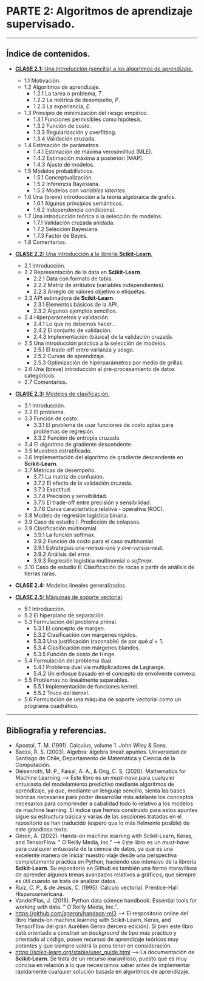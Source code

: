 # PARTE 2: Algoritmos de aprendizaje supervisado.
---

## Índice de contenidos.
- [**CLASE 2.1:** Una introducción (sencilla) a los algoritmos de aprendizaje.](https://github.com/rquezadac/udd_data_science_lectures/blob/main/PARTE%20II%20-%20Modelos%20de%20aprendizaje%20supervisado/clase_2_1.ipynb)
    - 1.1 Motivación.
    - 1.2 Algoritmos de aprendizaje.
        - 1.2.1 La tarea o problema, $T$.
        - 1.2.2 La métrica de desempeño, $P$.
        - 1.2.3 La experiencia, $E$.
    - 1.3 Principio de minimización del riesgo empírico.
        - 1.3.1 Funciones permisibles como hipótesis.
        - 1.3.2 Función de costo.
        - 1.3.3 Regularización y overfitting.
        - 1.3.4 Validación cruzada.
    - 1.4 Estimación de parámetros.
        - 1.4.1 Estimación de máxima verosimilitud (MLE).
        - 1.4.2 Estimación máxima a posteriori (MAP).
        - 1.4.3 Ajuste de modelos.
    - 1.5 Modelos probabilísticos.
        - 1.5.1 Conceptualización.
        - 1.5.2 Inferencia Bayesiana.
        - 1.5.3 Modelos con *variables latentes*.
    - 1.6 Una (breve) introducción a la teoría algebraica de grafos.
        - 1.6.1 Algunos principios semánticos.
        - 1.6.2 Independencia condicional.
    - 1.7 Una introducción teórica a la selección de modelos.
        - 1.7.1 Validación cruzada anidada.
        - 1.7.2 Selección Bayesiana.
        - 1.7.3 Factor de Bayes.
    - 1.8 Comentarios.

- [**CLASE 2.2:** Una introducción a la librería **Scikit-Learn**.](https://github.com/rquezadac/udd_data_science_lectures/blob/main/PARTE%20II%20-%20Modelos%20de%20aprendizaje%20supervisado/clase_2_2.ipynb)
    - 2.1 Introducción.
    - 2.2 Representación de la data en **Scikit-Learn**.
        - 2.2.1 Data con formato de tabla.
        - 2.2.2 Matriz de atributos (variables independientes).
        - 2.2.3 Arreglo de valores objetivo o etiquetas.
    - 2.3 API estimadora de **Scikit-Learn**.
        - 2.3.1 Elementos básicos de la API.
        - 2.3.2 Algunos ejemplos sencillos.
    - 2.4 Hiperparámetros y validación.
        - 2.4.1 Lo que no debemos hacer...
        - 2.4.2 El conjunto de validación.
        - 2.4.3 Implementación (básica) de la validación cruzada.
    - 2.5 Una introducción práctica a la selección de modelos.
        - 2.5.1 El trade-off entre varianza y sesgo.
        - 2.5.2 Curvas de aprendizaje.
        - 2.5.3 Optimización de hiperparámetros por medio de grillas.
    - 2.6 Una (breve) introducción al pre-procesamiento de datos categóricos.
    - 2.7 Comentarios.

- [**CLASE 2.3:** Modelos de clasificación.](https://github.com/rquezadac/udd_data_science_lectures/blob/main/PARTE%20II%20-%20Modelos%20de%20aprendizaje%20supervisado/clase_2_3.ipynb)
    - 3.1 Introducción.
    - 3.2 El problema.
    - 3.3 Función de costo.
        - 3.3.1 El problema de usar funciones de costo aptas para problemas de regresión.
        - 3.3.2 Función de entropía cruzada.
    - 3.4 El algoritmo de gradiente descendente.
    - 3.5 Muestreo estratificado.
    - 3.6 Implementación del algoritmo de gradiente descendente en **Scikit-Learn**.
    - 3.7 Métricas de desempeño.
        - 3.7.1 La matriz de confusión.
        - 3.7.2 El efecto de la validación cruzada.
        - 3.7.3 Exactitud.
        - 3.7.4 Precisión y sensibilidad.
        - 3.7.5 El trade-off entre precisión y sensibilidad.
        - 3.7.6 Curva característica relativa - operativa (ROC).
    - 3.8 Modelo de regresión logística binaria.
    - 3.9 Caso de estudio I: Predicción de colapsos.
    - 3.9 Clasificación multinomial.
        - 3.9.1 La función softmax.
        - 3.9.2 Función de costo para el caso multinomial.
        - 3.9.1 Estrategias *one-versus-one* y *ove-versus-rest*.
        - 3.9.2 Análisis del error.
        - 3.9.3 Regresión logística multinomial o *softmax*.
    - 3.10 Caso de estudio II: Clasificación de rocas a partir de análisis de tierras raras.

- **CLASE 2.4:** Modelos lineales generalizados.

- [**CLASE 2.5:** Máquinas de soporte vectorial](https://github.com/rquezadac/udd_data_science_lectures/blob/main/PARTE%20II%20-%20Modelos%20de%20aprendizaje%20supervisado/clase_2_5.ipynb).
    - 5.1 Introducción.
    - 5.2 El hiperplano de separación.
    - 5.3 Formulación del problema primal.
        - 5.3.1 El concepto de margen.
        - 5.3.2 Clasificación con márgenes rígidos.
        - 5.3.3 Una justificación (razonable) de por qué $d=1$.
        - 5.3.4 Clasificación con márgenes blandos.
        - 5.3.5 Función de costo de Hinge.
    - 5.4 Formulación del problema dual.
        - 5.4.1 Problema dual vía multiplicadores de Lagrange.
        - 5.4.2 Un enfoque basado en el concepto de envolvente convexa.
    - 5.5 Problemas no linealmente separables.
        - 5.5.1 Implementación de funciones kernel.
        - 5.5.2 Truco del kernel.
    - 5.6 Formulación de una máquina de soporte vectorial como un programa cuadrático.

---

## Bibliografía y referencias.
- Apostol, T. M. (1991). Calculus, volume 1. John Wiley & Sons.
- Baeza, R. S. (2003). Algebra: álgebra lineal: apuntes. Universidad de Santiago de Chile, Departamento de Matemática y Ciencia de la Computación.
- Deisenroth, M. P., Faisal, A. A., & Ong, C. S. (2020). Mathematics for Machine Learning --> Este libro es un *must-have* para cualquier entusiasta del modelamiento predictivo mediante algoritmos de aprendizaje, ya que, mediante un lenguaje sencillo, sienta las bases teóricas necesarias para poder desarrollar más adelante los conceptos necesarios para comprender a cabalidad todo lo relativo a los modelos de machine learning. El índice que hemos construido para estos apuntes sigue su estructura básica y varias de las secciones tratadas en el repositorio se han traducido (espero que lo más fielmente posible) de este grandioso texto.
- Géron, A. (2022). Hands-on machine learning with Scikit-Learn, Keras, and TensorFlow. " O'Reilly Media, Inc." --> Este libro es un *must-have* para cualquier entusiasta de la ciencia de datos, ya que es una excelente manera de iniciar nuestro viaje desde una perspectiva completamente práctica en Python, haciendo uso intensivo de la librería **Scikit-Learn**. Su repositorio en Github es también una forma maravillosa de aprender algunos temas avanzados relativos a gráficos, que siempre es útil cuando se trata de analizar datos.
- Ruiz, C. P., & de Jesús, C. (1995). Cálculo vectorial. Prentice-Hall Hispanoamericana.
- VanderPlas, J. (2016). Python data science handbook: Essential tools for working with data. " O'Reilly Media, Inc.".
- https://github.com/ageron/handson-ml3 --> El respositorio online del libro Hands-on machine learning with Scikit-Learn, Keras, and TensorFlow del gran Aurélien Geron (tercera edición). Si bien este libro está orientado a construir un *background* de tipo más práctico y orientado al código, posee recursos de aprendizaje teóricos muy potentes y que siempre valdrá la pena tener en consideración.
- https://scikit-learn.org/stable/user_guide.html --> La documentación de **Scikit-Learn**. Se trata de un recurso maravilloso, puesto que es muy concisa en relación a lo que necesitamos saber antes de implementar rápidamente cualquier solución basada en algoritmos de aprendizaje.